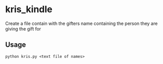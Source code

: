 # kris_kindle

Create a file contain with the gifters name containing the person they are giving the gift for

## Usage
`python kris.py <text file of names>`
